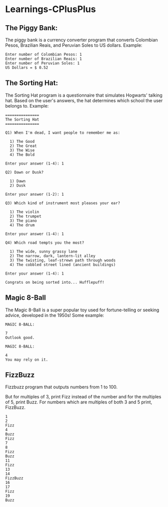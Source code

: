 # Learnings-CPlusPlus

## The Piggy Bank:

The piggy bank is a currency converter program that converts Colombian Pesos, Brazilian Reais, and Peruvian Soles to US dollars.
Example:

```
Enter number of Colombian Pesos: 1
Enter number of Brazilian Reais: 1
Enter number of Peruvian Soles: 1
US Dollars = $ 0.52
```

## The Sorting Hat:

The Sorting Hat program is a questionnaire that simulates Hogwarts' talking hat. Based on the user's answers, the hat determines which school the user belongs to.
Example:

```
===============
The Sorting Hat
===============

Q1) When I'm dead, I want people to remember me as:

  1) The Good
  2) The Great
  3) The Wise
  4) The Bold

Enter your answer (1-4): 1

Q2) Dawn or Dusk?

  1) Dawn
  2) Dusk

Enter your answer (1-2): 1

Q3) Which kind of instrument most pleases your ear?

  1) The violin
  2) The trumpet
  3) The piano
  4) The drum

Enter your answer (1-4): 1

Q4) Which road tempts you the most?

  1) The wide, sunny grassy lane
  2) The narrow, dark, lantern-lit alley
  3) The twisting, leaf-strewn path through woods
  4) The cobbled street lined (ancient buildings)

Enter your answer (1-4): 1

Congrats on being sorted into... Hufflepuff!
```

## Magic 8-Ball

The Magic 8-Ball is a super popular toy used for fortune-telling or seeking advice, developed in the 1950s!
Some example:

```
MAGIC 8-BALL:

7
Outlook good.
```

```
MAGIC 8-BALL:

4
You may rely on it.
```

## FizzBuzz

Fizzbuzz program that outputs numbers from 1 to 100.

But for multiples of 3, print Fizz instead of the number and for the multiples of 5, print Buzz. For numbers which are multiples of both 3 and 5 print, FizzBuzz.

```
1
2
Fizz
4
Buzz
Fizz
7
8
Fizz
Buzz
11
Fizz
13
14
FizzBuzz
16
17
Fizz
19
Buzz
```
